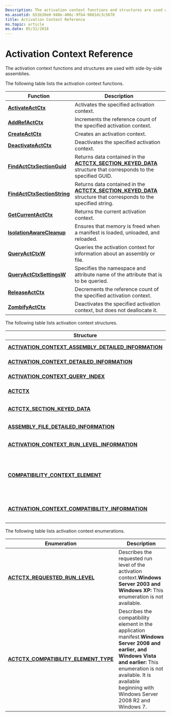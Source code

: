 ```yaml
---
Description: The activation context functions and structures are used with side-by-side assemblies.
ms.assetid: b53b30e0-948e-406c-9fb4-9681dc3c5670
title: Activation Context Reference
ms.topic: article
ms.date: 05/31/2018
---
```


# Activation Context Reference

The activation context functions and structures are used with side-by-side assemblies.

The following table lists the activation context functions.



| Function                                                   | Description                                                                                                                                             |
|------------------------------------------------------------|---------------------------------------------------------------------------------------------------------------------------------------------------------|
| [**ActivateActCtx**](/windows/desktop/api/Winbase/nf-winbase-activateactctx)                   | Activates the specified activation context.                                                                                                             |
| [**AddRefActCtx**](/windows/desktop/api/Winbase/nf-winbase-addrefactctx)                       | Increments the reference count of the specified activation context.                                                                                     |
| [**CreateActCtx**](/windows/desktop/api/Winbase/nf-winbase-createactctxa)                       | Creates an activation context.                                                                                                                          |
| [**DeactivateActCtx**](/windows/desktop/api/Winbase/nf-winbase-deactivateactctx)               | Deactivates the specified activation context.                                                                                                           |
| [**FindActCtxSectionGuid**](/windows/desktop/api/Winbase/nf-winbase-findactctxsectionguid)     | Returns data contained in the [**ACTCTX\_SECTION\_KEYED\_DATA**](/windows/win32/api/winbase/ns-winbase-actctx_section_keyed_data) structure that corresponds to the specified GUID.   |
| [**FindActCtxSectionString**](/windows/desktop/api/Winbase/nf-winbase-findactctxsectionstringa) | Returns data contained in the [**ACTCTX\_SECTION\_KEYED\_DATA**](/windows/win32/api/winbase/ns-winbase-actctx_section_keyed_data) structure that corresponds to the specified string. |
| [**GetCurrentActCtx**](/windows/desktop/api/Winbase/nf-winbase-getcurrentactctx)               | Returns the current activation context.                                                                                                                 |
| [**IsolationAwareCleanup**](https://msdn.microsoft.com/library/Aa375204(v=VS.85).aspx)     | Ensures that memory is freed when a manifest is loaded, unloaded, and reloaded.                                                                         |
| [**QueryActCtxW**](/windows/desktop/api/Winbase/nf-winbase-queryactctxw)                       | Queries the activation context for information about an assembly or file.                                                                               |
| [**QueryActCtxSettingsW**](/windows/desktop/api/Winbase/nf-winbase-queryactctxsettingsw)       | Specifies the namespace and attribute name of the attribute that is to be queried.                                                                      |
| [**ReleaseActCtx**](/windows/desktop/api/Winbase/nf-winbase-releaseactctx)                     | Decrements the reference count of the specified activation context.                                                                                     |
| [**ZombifyActCtx**](/windows/desktop/api/Winbase/nf-winbase-zombifyactctx)                     | Deactivates the specified activation context, but does not deallocate it.                                                                               |



 

The following table lists activation context structures.



| Structure                                                                                                        | Description                                                                                                                                                                                                                                                                                                                                                                                  |
|------------------------------------------------------------------------------------------------------------------|----------------------------------------------------------------------------------------------------------------------------------------------------------------------------------------------------------------------------------------------------------------------------------------------------------------------------------------------------------------------------------------------|
| [**ACTIVATION\_CONTEXT\_ASSEMBLY\_DETAILED\_INFORMATION**](/windows/desktop/api/Winnt/ns-winnt-activation_context_assembly_detailed_information) | Contains detailed information about the activation context.                                                                                                                                                                                                                                                                                                                                  |
| [**ACTIVATION\_CONTEXT\_DETAILED\_INFORMATION**](/windows/desktop/api/Winnt/ns-winnt-activation_context_detailed_information)                    | Contains information about the assembly in the activation context.                                                                                                                                                                                                                                                                                                                           |
| [**ACTIVATION\_CONTEXT\_QUERY\_INDEX**](/windows/desktop/api/Winnt/ns-winnt-activation_context_query_index)                                      | Contains the assembly within the activation context and the index of the file within the assembly.                                                                                                                                                                                                                                                                                           |
| [**ACTCTX**](/windows/win32/api/winbase/ns-winbase-actctxa)                                                                                     | Contains information that describes a specific activation context.                                                                                                                                                                                                                                                                                                                           |
| [**ACTCTX\_SECTION\_KEYED\_DATA**](/windows/win32/api/winbase/ns-winbase-actctx_section_keyed_data)                                            | Returns the activation context information along with either the GUID or 32-bit integer-tagged activation context section.                                                                                                                                                                                                                                                                   |
| [**ASSEMBLY\_FILE\_DETAILED\_INFORMATION**](/windows/desktop/api/Winnt/ns-winnt-assembly_file_detailed_information)                              | Contains information about a file of the assembly in the activation context.                                                                                                                                                                                                                                                                                                                 |
| [**ACTIVATION\_CONTEXT\_RUN\_LEVEL\_INFORMATION**](/windows/desktop/api/Winnt/ns-winnt-activation_context_run_level_information)                 | Used by the [**QueryActCtxW**](/windows/desktop/api/Winbase/nf-winbase-queryactctxw) function.<br/> **Windows Server 2003 and Windows XP:** This structure is not available.<br/>                                                                                                                                                                                                                                    |
| [**COMPATIBILITY\_CONTEXT\_ELEMENT**](/windows/desktop/api/Winnt/ns-winnt-compatibility_context_element)                                         | Used by the [**QueryActCtxW**](/windows/desktop/api/Winbase/nf-winbase-queryactctxw) function as part of the [**ACTIVATION\_CONTEXT\_COMPATIBILITY\_INFORMATION**](/windows/desktop/api/Winnt/ns-winnt-activation_context_compatibility_information) structure. <br/> **Windows Server 2008 and earlier, and Windows Vista and earlier:** This structure is not available. It is available beginning with Windows Server 2008 R2 and Windows 7.<br/> |
| [**ACTIVATION\_CONTEXT\_COMPATIBILITY\_INFORMATION**](/windows/desktop/api/Winnt/ns-winnt-activation_context_compatibility_information)          | Used by the [**QueryActCtxW**](/windows/desktop/api/Winbase/nf-winbase-queryactctxw) function.<br/> **Windows Server 2008 and earlier, and Windows Vista and earlier:** This structure is not available. It is available beginning with Windows Server 2008 R2 and Windows 7.<br/>                                                                                                                                   |



 

The following table lists activation context enumerations.

| Enumeration                                                                       | Description                                                                                                                                                                                                                                            |
|-----------------------------------------------------------------------------------|--------------------------------------------------------------------------------------------------------------------------------------------------------------------------------------------------------------------------------------------------------|
| [**ACTCTX\_REQUESTED\_RUN\_LEVEL**](/windows/desktop/api/Winnt/ne-winnt-actctx_requested_run_level)               | Describes the requested run level of the activation context.**Windows Server 2003 and Windows XP:** This enumeration is not available.<br/>                                                                                                      |
| [**ACTCTX\_COMPATIBILITY\_ELEMENT\_TYPE**](/windows/desktop/api/Winnt/ne-winnt-actctx_compatibility_element_type) | Describes the compatibility element in the application manifest.**Windows Server 2008 and earlier, and Windows Vista and earlier:** This enumeration is not available. It is available beginning with Windows Server 2008 R2 and Windows 7.<br/> |



 

 

 




